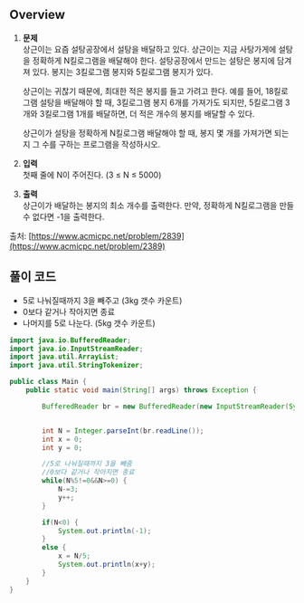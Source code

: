 ## Overview
1. **문제**    
	상근이는 요즘 설탕공장에서 설탕을 배달하고 있다. 상근이는 지금 사탕가게에 설탕을 정확하게 N킬로그램을 배달해야 한다. 설탕공장에서 만드는 설탕은 봉지에 담겨져 있다. 봉지는 3킬로그램 봉지와 5킬로그램 봉지가 있다.

	상근이는 귀찮기 때문에, 최대한 적은 봉지를 들고 가려고 한다. 예를 들어, 18킬로그램 설탕을 배달해야 할 때, 3킬로그램 봉지 6개를 가져가도 되지만, 5킬로그램 3개와 3킬로그램 1개를 배달하면, 더 적은 개수의 봉지를 배달할 수 있다.

	상근이가 설탕을 정확하게 N킬로그램 배달해야 할 때, 봉지 몇 개를 가져가면 되는지 그 수를 구하는 프로그램을 작성하시오.

2. **입력**    
	첫째 줄에 N이 주어진다. (3 ≤ N ≤ 5000)

3. **출력**    
	상근이가 배달하는 봉지의 최소 개수를 출력한다. 만약, 정확하게 N킬로그램을 만들 수 없다면 -1을 출력한다.

출처: [https://www.acmicpc.net/problem/2839](https://www.acmicpc.net/problem/2389)

## 풀이 코드
- 5로 나눠질때까지 3을 빼주고 (3kg 갯수 카운트)
- 0보다 같거나 작아지면 종료
- 나머지를 5로 나눈다. (5kg 갯수 카운트)

```java
import java.io.BufferedReader;
import java.io.InputStreamReader;
import java.util.ArrayList;
import java.util.StringTokenizer;

public class Main {
	public static void main(String[] args) throws Exception {

		BufferedReader br = new BufferedReader(new InputStreamReader(System.in));


		int N = Integer.parseInt(br.readLine());
		int x = 0;
		int y = 0;

		//5로 나눠질때까지 3을 빼줌
		//0보다 같거나 작아지면 종료
		while(N%5!=0&&N>=0) {
			N-=3;
			y++;
		}

		if(N<0) {
			System.out.println(-1);
		}
		else {
			x = N/5;
			System.out.println(x+y);
		}
	}
}
```
